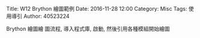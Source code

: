 Title: W12 Brython 繪圖範例
Date: 2016-11-28 12:00
Category: Misc
Tags: 使用導引
Author: 40523224

Brython 繪圖繪
圖流程, 導入程式庫, 啟動, 然後引用各種模組開始繪圖

<!-- PELICAN_END_SUMMARY -->




<!-- 導入 Brython 標準程式庫 -->

<script type="text/javascript" 
    src="https://cdn.rawgit.com/brython-dev/brython/master/www/src/brython_dist.js">
</script>

<!-- 啟動 Brython -->

<script>
window.onload=function(){
brython(1);
}
</script>

<!-- A Major -->

<canvas id="japanflag3" width="600" height="250"></canvas>

<script type="text/python3">
from browser import document as doc
import math
canvas = doc["japanflag3"]
ctx = canvas.getContext("2d")
 #垂直
ctx.beginPath()
ctx.lineWidth = 1
for i in range(6):
    ctx.moveTo(100+i*20,50)
    ctx.lineTo(100+i*20,150)
#水平
for i in range(5):
    ctx.moveTo(100,50+i*25)
    ctx.lineTo(200,50+i*25)
ctx.strokeStyle = "blue"
ctx.stroke()
ctx.closePath()
#粗線
ctx.beginPath()
ctx.lineWidth = 7
ctx.moveTo(99,50)
ctx.lineTo(201,50)
ctx.stroke()
ctx.closePath()

#A Major 
ctx.beginPath()
ctx.fillStyle = 'black'
ctx.strokeStyle = "black"
ctx.font = "25px Arial"
ctx.fillText("A Major", 110, 25)
ctx.fill()
ctx.stroke()
ctx.closePath()
# 1
ctx.beginPath()
ctx.fillStyle = 'black'
ctx.strokeStyle = "black"
ctx.arc(140, 87.5, 7, 0, 2*math.pi, False)
ctx.fill()
ctx.stroke()
ctx.closePath()
ctx.beginPath()
ctx.fillStyle = 'white'
ctx.font = "16px Arial"
ctx.fillText("1", 135, 92.5)
ctx.fill()
ctx.stroke()
ctx.closePath()
# 2
ctx.beginPath()
ctx.fillStyle = 'black'
ctx.strokeStyle = "black"
ctx.arc(160, 87.5, 7, 0, 2*math.pi, False)
ctx.fill()
ctx.stroke()
ctx.closePath()
ctx.beginPath()
ctx.fillStyle = 'white'
ctx.font = "16px Arial"
ctx.fillText("2", 155, 92.5)
ctx.fill()
ctx.stroke()
ctx.closePath()
# 3
ctx.beginPath()
ctx.fillStyle = 'black'
ctx.strokeStyle = "black"
ctx.arc(180, 87.5, 7, 0, 2*math.pi, False)
ctx.fill()
ctx.stroke()
ctx.closePath()
ctx.beginPath()
ctx.fillStyle = 'white'
ctx.font = "16px Arial"
ctx.fillText("3", 175, 92.5)
ctx.fill()
ctx.stroke()
ctx.closePath()
# o1
ctx.beginPath()
ctx.arc(120, 40, 5, 0, 2*math.pi, False)
ctx.lineWidth =3
ctx.strokeStyle = "black"
ctx.stroke()
ctx.closePath()
# o2
ctx.beginPath()
ctx.arc(200, 40, 5, 0, 2*math.pi, False)
ctx.lineWidth =3
ctx.strokeStyle = "black"
ctx.stroke()
ctx.closePath()
# x
ctx.beginPath()
ctx.moveTo(95, 35)
ctx.lineTo(105, 45)
ctx.moveTo(105, 35)
ctx.lineTo(95, 45)
ctx.lineWidth =3
ctx.strokeStyle = "black"
ctx.stroke()
ctx.closePath()
</script>

<!-- 以下實際利用  Brython 畫圖 -->

<canvas id="chord1" width="600" height="400"></canvas>

<script type="text/python3">
from browser import document as doc
import math
# 準備繪圖畫布
canvas = doc["chord1"]
ctx = canvas.getContext("2d")
#定義吉他絃
def background(x, y, xinc, yinc, xnum, ynum, ctx):
    # 水平線
    for i in range(ynum+1):
        ctx.beginPath()
        if i == 0:
            ctx.lineWidth = 7
        else:
            ctx.lineWidth = 1
        ctx.moveTo(x-1, y+i*yinc)
        ctx.lineTo(x+xnum*xinc+1, y+i*yinc)
        ctx.strokeStyle = "blue"
        ctx.stroke()
        ctx.closePath()

    # 垂直線
    for i in range(xnum+1):
        ctx.beginPath()
        ctx.lineWidth = 1
        ctx.moveTo(x+i*xinc, y)
        ctx.lineTo(x+i*xinc, y+ynum*yinc)
        ctx.strokeStyle = "blue"
        ctx.stroke()
        ctx.closePath()
    ctx.closePath()
# 指法(x,y座標,指法)
def finger(x,y,nu):
    ctx.beginPath()
    ctx.fillStyle = 'black'
    ctx.strokeStyle = "black"
    ctx.arc(x, y, 9, 0, 2*math.pi, False)
    ctx.fill()
    ctx.stroke()
    ctx.closePath()
    ctx.beginPath()
    ctx.fillStyle = 'white'
    ctx.font = "16px Arial"
    ctx.fillText(nu, x-4.5, y+5.5)
    ctx.fill()
    ctx.stroke()
    ctx.closePath()
#定義XO
def ooo(xo,yo):
    ctx.beginPath()
    ctx.arc(xo, yo, 5, 0, 2*math.pi, False)
    ctx.lineWidth =3
    ctx.strokeStyle = "black"
    ctx.stroke()
    ctx.closePath()
def xxx(xx,yx):
   ctx.beginPath()
   ctx.moveTo(xx-5, yx-5)
   ctx.lineTo(xx+5, yx+5)
   ctx.moveTo(xx+5, yx-5)
   ctx.lineTo(xx-5, yx+5)
   ctx.lineWidth =3
   ctx.strokeStyle = "black"
   ctx.stroke()
   ctx.closePath()
#定義文字(x,y座標,字)
def text(x,y,t,ctx):
    ctx.beginPath()
    ctx.fillStyle = 'black'
    ctx.strokeStyle = "black"
    ctx.font = "25px Arial"
    ctx.fillText(t, x, y)
    ctx.fill()
    ctx.stroke()
    ctx.closePath()
background(10, 60, 20, 25, 5, 4, ctx)
background(150, 60, 20, 25, 5, 4, ctx)
background(290, 60, 20, 25, 5, 4, ctx)
background(10, 260, 20, 25, 5, 4, ctx)
background(150, 260, 20, 25, 5, 4, ctx)
background(290, 260, 20, 25, 5, 4, ctx)
#background(0, 0, 25, 25, 39, 149, ctx)
text(15,25,"A Major ",ctx)
text(155,25,"C Major ",ctx)
text(295,25,"G Major ",ctx)
text(15,225,"D Major ",ctx)
text(155,225,"E Major ",ctx)
text(300,225,"C Maj7 ",ctx)
#A major指法
finger(50,98,"1")    
finger(70,98,"2")  
finger(90,98,"3")  
xxx(10,48)
ooo(30,48)
ooo(110,48)
#C major指法
finger(230,74,"1")    
finger(190,98,"2")  
finger(170,123,"3")  
xxx(150,48)
ooo(210,48)
ooo(250,48)
#G major指法
finger(310,98,"1")    
finger(290,123,"2")  
finger(370,123,"3")  
finger(390,123,"4") 
ooo(330,48)
ooo(350,48)
#D major指法
finger(70,298,"1")    
finger(90,323,"2")  
finger(110,298,"3") 
xxx(10,248)
xxx(30,248)
ooo(50,248)
#E major指法
finger(211,274,"1")    
finger(169,298,"2")  
finger(190,298,"3") 
xxx(150,248)
ooo(230,248)
ooo(250,248)
#C maj7指法
finger(330,298,"1")    
finger(310,323,"2")  
xxx(290,248)
ooo(350,248)
ooo(370,248)
ooo(390,248)

</script>

<pre class="brush: python">
<!-- 以下實際利用  Brython 畫圖 -->

<canvas id="chord1" width="600" height="400"></canvas>

<script type="text/python3">
from browser import document as doc
import math
# 準備繪圖畫布
canvas = doc["chord1"]
ctx = canvas.getContext("2d")
#定義吉他絃
def background(x, y, xinc, yinc, xnum, ynum, ctx):
    # 水平線
    for i in range(ynum+1):
        ctx.beginPath()
        if i == 0:
            ctx.lineWidth = 7
        else:
            ctx.lineWidth = 1
        ctx.moveTo(x-1, y+i*yinc)
        ctx.lineTo(x+xnum*xinc+1, y+i*yinc)
        ctx.strokeStyle = "blue"
        ctx.stroke()
        ctx.closePath()

    # 垂直線
    for i in range(xnum+1):
        ctx.beginPath()
        ctx.lineWidth = 1
        ctx.moveTo(x+i*xinc, y)
        ctx.lineTo(x+i*xinc, y+ynum*yinc)
        ctx.strokeStyle = "blue"
        ctx.stroke()
        ctx.closePath()
    ctx.closePath()
# 指法(x,y座標,指法)
def finger(x,y,nu):
    ctx.beginPath()
    ctx.fillStyle = 'black'
    ctx.strokeStyle = "black"
    ctx.arc(x, y, 9, 0, 2*math.pi, False)
    ctx.fill()
    ctx.stroke()
    ctx.closePath()
    ctx.beginPath()
    ctx.fillStyle = 'white'
    ctx.font = "16px Arial"
    ctx.fillText(nu, x-4.5, y+5.5)
    ctx.fill()
    ctx.stroke()
    ctx.closePath()
#定義XO
def ooo(xo,yo):
    ctx.beginPath()
    ctx.arc(xo, yo, 5, 0, 2*math.pi, False)
    ctx.lineWidth =3
    ctx.strokeStyle = "black"
    ctx.stroke()
    ctx.closePath()
def xxx(xx,yx):
   ctx.beginPath()
   ctx.moveTo(xx-5, yx-5)
   ctx.lineTo(xx+5, yx+5)
   ctx.moveTo(xx+5, yx-5)
   ctx.lineTo(xx-5, yx+5)
   ctx.lineWidth =3
   ctx.strokeStyle = "black"
   ctx.stroke()
   ctx.closePath()
#定義文字(x,y座標,字)
def text(x,y,t,ctx):
    ctx.beginPath()
    ctx.fillStyle = 'black'
    ctx.strokeStyle = "black"
    ctx.font = "25px Arial"
    ctx.fillText(t, x, y)
    ctx.fill()
    ctx.stroke()
    ctx.closePath()
background(10, 60, 20, 25, 5, 4, ctx)
background(150, 60, 20, 25, 5, 4, ctx)
background(290, 60, 20, 25, 5, 4, ctx)
background(10, 260, 20, 25, 5, 4, ctx)
background(150, 260, 20, 25, 5, 4, ctx)
background(290, 260, 20, 25, 5, 4, ctx)
#background(0, 0, 25, 25, 39, 149, ctx)
text(15,25,"A Major ",ctx)
text(155,25,"C Major ",ctx)
text(295,25,"G Major ",ctx)
text(15,225,"D Major ",ctx)
text(155,225,"E Major ",ctx)
text(300,225,"C Maj7 ",ctx)
#A major指法
finger(50,98,"1")    
finger(70,98,"2")  
finger(90,98,"3")  
xxx(10,48)
ooo(30,48)
ooo(110,48)
#C major指法
finger(230,74,"1")    
finger(190,98,"2")  
finger(170,123,"3")  
xxx(150,48)
ooo(210,48)
ooo(250,48)
#G major指法
finger(310,98,"1")    
finger(290,123,"2")  
finger(370,123,"3")  
finger(390,123,"4") 
ooo(330,48)
ooo(350,48)
#D major指法
finger(70,298,"1")    
finger(90,323,"2")  
finger(110,298,"3") 
xxx(10,248)
xxx(30,248)
ooo(50,248)
#E major指法
finger(211,274,"1")    
finger(169,298,"2")  
finger(190,298,"3") 
xxx(150,248)
ooo(230,248)
ooo(250,248)
#C maj7指法
finger(330,298,"1")    
finger(310,323,"2")  
xxx(290,248)
ooo(350,248)
ooo(370,248)
ooo(390,248)
</script>
</pre>
